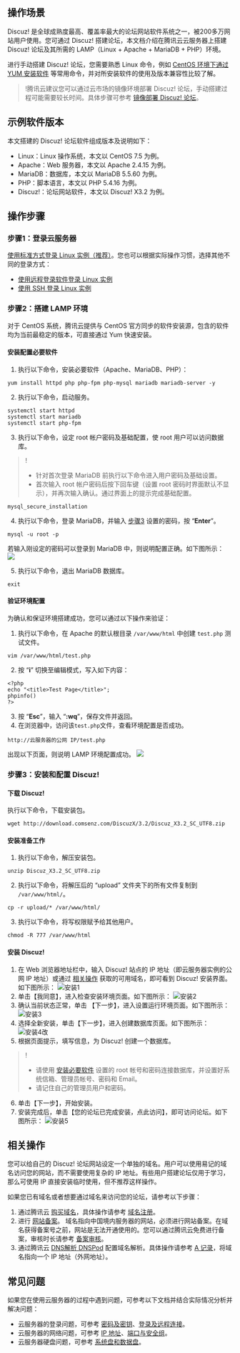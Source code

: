 ## 操作场景

Discuz! 是全球成熟度最高、覆盖率最大的论坛网站软件系统之一，被200多万网站用户使用。您可通过 Discuz! 搭建论坛，本文档介绍在腾讯云云服务器上搭建 Discuz! 论坛及其所需的 LAMP（Linux + Apache + MariaDB + PHP）环境。


进行手动搭建 Discuz! 论坛，您需要熟悉 Linux 命令，例如 [CentOS 环境下通过 YUM 安装软件](https://cloud.tencent.com/document/product/213/2046) 等常用命令，并对所安装软件的使用及版本兼容性比较了解。
>!腾讯云建议您可以通过云市场的镜像环境部署 Discuz! 论坛，手动搭建过程可能需要较长时间。具体步骤可参考 [镜像部署 Discuz! 论坛](https://cloud.tencent.com/document/product/213/9753)。
>

## 示例软件版本
本文搭建的 Discuz! 论坛软件组成版本及说明如下：
- Linux：Linux 操作系统，本文以 CentOS 7.5 为例。
- Apache：Web 服务器，本文以 Apache 2.4.15 为例。
- MariaDB：数据库，本文以 MariaDB 5.5.60 为例。
- PHP：脚本语言，本文以 PHP 5.4.16 为例。
- Discuz!：论坛网站软件，本文以 Discuz! X3.2 为例。


## 操作步骤
### 步骤1：登录云服务器
[使用标准方式登录 Linux 实例（推荐）](https://cloud.tencent.com/document/product/213/5436)。您也可以根据实际操作习惯，选择其他不同的登录方式：
- [使用远程登录软件登录 Linux 实例](https://cloud.tencent.com/document/product/213/35699)
- [使用 SSH 登录 Linux 实例](https://cloud.tencent.com/document/product/213/35700)



### 步骤2：搭建 LAMP 环境 

对于 CentOS 系统，腾讯云提供与 CentOS 官方同步的软件安装源，包含的软件均为当前最稳定的版本，可直接通过 Yum 快速安装。

<span id="InstallNecessarySoftware"></span>
#### 安装配置必要软件
1. 执行以下命令，安装必要软件（Apache、MariaDB、PHP）：
```
yum install httpd php php-fpm php-mysql mariadb mariadb-server -y
```
2. 执行以下命令，启动服务。
```
systemctl start httpd
systemctl start mariadb
systemctl start php-fpm
```
3. <span id="step3"></span>执行以下命令，设定 root 帐户密码及基础配置，使 root 用户可以访问数据库。
>!
>- 针对首次登录 MariaDB 前执行以下命令进入用户密码及基础设置。
>- 首次输入 root 帐户密码后按下回车键（设置 root 密码时界面默认不显示），并再次输入确认。通过界面上的提示完成基础配置。
> 
```
mysql_secure_installation
```
4. 执行以下命令，登录 MariaDB，并输入 [步骤3](#step3) 设置的密码，按 “**Enter**”。
```
mysql -u root -p
``` 
若输入刚设定的密码可以登录到 MariaDB 中，则说明配置正确。如下图所示：
![](https://main.qcloudimg.com/raw/e22b91cc30bf4155436ab398ee44502a.png)

5. 执行以下命令，退出 MariaDB 数据库。
```
exit
```

#### 验证环境配置

为确认和保证环境搭建成功，您可以通过以下操作来验证：
1. 执行以下命令，在 Apache 的默认根目录 `/var/www/html` 中创建 `test.php` 测试文件。
```
vim /var/www/html/test.php
```
2. 按 “**i**” 切换至编辑模式，写入如下内容：
```
<?php
echo "<title>Test Page</title>";
phpinfo()
?>
```
3. 按 “**Esc**”，输入 “**:wq**”，保存文件并返回。
4. 在浏览器中，访问该`test.php`文件，查看环境配置是否成功。
```
http://云服务器的公网 IP/test.php 
```
出现以下页面，则说明 LAMP 环境配置成功。
![](https://main.qcloudimg.com/raw/f511b15ac3016d710c2b1f833e69448d.png)



<span id="InstallDiscuz"></span>
### 步骤3：安装和配置 Discuz!  

#### 下载 Discuz! 
执行以下命令，下载安装包。
```
wget http://download.comsenz.com/DiscuzX/3.2/Discuz_X3.2_SC_UTF8.zip
```

#### 安装准备工作
1. 执行以下命令，解压安装包。
```
unzip Discuz_X3.2_SC_UTF8.zip
```
2. 执行以下命令，将解压后的 “upload” 文件夹下的所有文件复制到 `/var/www/html/`。
```
cp -r upload/* /var/www/html/
```
3. 执行以下命令，将写权限赋予给其他用户。
```
chmod -R 777 /var/www/html
```

#### 安装 Discuz!
1. 在 Web 浏览器地址栏中，输入 Discuz! 站点的 IP 地址（即云服务器实例的公网 IP 地址）或通过 [相关操作](#ConfigureDomain) 获取的可用域名，即可看到 Discuz! 安装界面。如下图所示：
![安装1](//mc.qcloudimg.com/static/img/ad97b179b5b4977d86ca09a78ef05a7d/image.png)
2. 单击【我同意】，进入检查安装环境页面。如下图所示：
![安装2](//mc.qcloudimg.com/static/img/c5a521673ed6f1a3528ba67ca5886ee4/image.png)
3. 确认当前状态正常，单击 【下一步】，进入设置运行环境页面。如下图所示：
![安装3](//mc.qcloudimg.com/static/img/11a44bd86bfdfcd1fe3dcce6e8f200e6/image.png)
4. 选择全新安装，单击【下一步】，进入创建数据库页面。如下图所示：
![安装4改](//mc.qcloudimg.com/static/img/5d5184cfb34f98d791c243273b910065/image.png)
5. 根据页面提示，填写信息，为 Discuz! 创建一个数据库。
>!  
>- 请使用 [安装必要软件](#InstallNecessarySoftware) 设置的 root 帐号和密码连接数据库，并设置好系统信箱、管理员帐号、密码和 Email。
>- 请记住自己的管理员用户和密码。
>
6. 单击【下一步】，开始安装。
6. 安装完成后，单击【您的论坛已完成安装，点此访问】，即可访问论坛。如下图所示：
![安装5](//mc.qcloudimg.com/static/img/41dab1ec86120a565bdd790238f271da/image.png)

<span id="ConfigureDomain"></span>
## 相关操作
您可以给自己的 Discuz! 论坛网站设定一个单独的域名。用户可以使用易记的域名访问您的网站，而不需要使用复杂的 IP 地址。有些用户搭建论坛仅用于学习，那么可使用 IP 直接安装临时使用，但不推荐这样操作。

如果您已有域名或者想要通过域名来访问您的论坛，请参考以下步骤：
1. 通过腾讯云 [购买域名](https://dnspod.cloud.tencent.com/?from=qcloud)，具体操作请参考 [域名注册](https://cloud.tencent.com/document/product/242/9595)。
2. 进行 [网站备案](https://cloud.tencent.com/product/ba?from=qcloudHpHeaderBa&fromSource=qcloudHpHeaderBa)。
域名指向中国境内服务器的网站，必须进行网站备案。在域名获得备案号之前，网站是无法开通使用的。您可以通过腾讯云免费进行备案，审核时长请参考 [备案审核](https://cloud.tencent.com/document/product/243/19650)。
3. 通过腾讯云 [DNS解析 DNSPod](https://cloud.tencent.com/product/cns?from=qcloudHpHeaderCns&fromSource=qcloudHpHeaderCns) 配置域名解析。具体操作请参考 [A 记录](https://cloud.tencent.com/document/product/302/3449)，将域名指向一个 IP 地址（外网地址）。

## 常见问题
如果您在使用云服务器的过程中遇到问题，可参考以下文档并结合实际情况分析并解决问题：
- 云服务器的登录问题，可参考 [密码及密钥](https://cloud.tencent.com/document/product/213/18120)、[登录及远程连接](https://cloud.tencent.com/document/product/213/17278)。
- 云服务器的网络问题，可参考 [IP 地址](https://cloud.tencent.com/document/product/213/17285)、[端口与安全组](https://cloud.tencent.com/document/product/213/2502)。
- 云服务器硬盘问题，可参考 [系统盘和数据盘](https://cloud.tencent.com/document/product/213/17351)。
 
